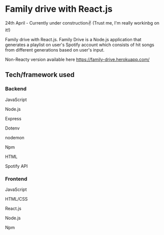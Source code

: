 # Family drive with React.js
24th April - Currently under construction✌️ (Trust me, I'm really workinbg on it!)

Family drive with React.js. Family Drive is a Node.js application that generates a playlist on user's Spotify account which consists of hit songs from different generations based on user's input.

Non-Reacty version available here https://family-drive.herokuapp.com/

## Tech/framework used

### Backend

JavaScript

Node.js

Express

Dotenv

nodemon

Npm

HTML

Spotify API


### Frontend

JavaScript

HTML/CSS

React.js

Node.js

Npm

